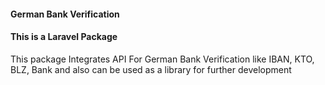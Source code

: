 #### German Bank Verification ####

#### This is a Laravel Package ####

This package Integrates API For German Bank Verification like IBAN, KTO, BLZ, Bank and also can be used as a library for further development